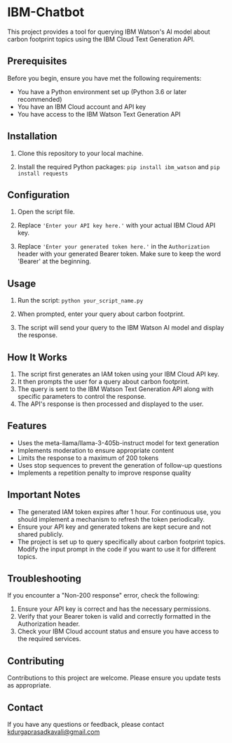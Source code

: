 # IBM-Chatbot

This project provides a tool for querying IBM Watson's AI model about carbon footprint topics using the IBM Cloud Text Generation API.

## Prerequisites

Before you begin, ensure you have met the following requirements:
* You have a Python environment set up (Python 3.6 or later recommended)
* You have an IBM Cloud account and API key
* You have access to the IBM Watson Text Generation API

## Installation

1. Clone this repository to your local machine.

2. Install the required Python packages:  `pip install ibm_watson` and `pip install requests`

## Configuration

1. Open the script file.

2. Replace `'Enter your API key here.'` with your actual IBM Cloud API key.

3. Replace `'Enter your generated token here.'` in the `Authorization` header with your generated Bearer token. Make sure to keep the word 'Bearer' at the beginning.

## Usage

1. Run the script:
   `python your_script_name.py`


2. When prompted, enter your query about carbon footprint.

3. The script will send your query to the IBM Watson AI model and display the response.

## How It Works

1. The script first generates an IAM token using your IBM Cloud API key.
2. It then prompts the user for a query about carbon footprint.
3. The query is sent to the IBM Watson Text Generation API along with specific parameters to control the response.
4. The API's response is then processed and displayed to the user.

## Features

- Uses the meta-llama/llama-3-405b-instruct model for text generation
- Implements moderation to ensure appropriate content
- Limits the response to a maximum of 200 tokens
- Uses stop sequences to prevent the generation of follow-up questions
- Implements a repetition penalty to improve response quality

## Important Notes

- The generated IAM token expires after 1 hour. For continuous use, you should implement a mechanism to refresh the token periodically.
- Ensure your API key and generated tokens are kept secure and not shared publicly.
- The project is set up to query specifically about carbon footprint topics. Modify the input prompt in the code if you want to use it for different topics.

## Troubleshooting

If you encounter a "Non-200 response" error, check the following:
1. Ensure your API key is correct and has the necessary permissions.
2. Verify that your Bearer token is valid and correctly formatted in the Authorization header.
3. Check your IBM Cloud account status and ensure you have access to the required services.

## Contributing

Contributions to this project are welcome. Please ensure you update tests as appropriate.


## Contact

If you have any questions or feedback, please contact kdurgaprasadkavali@gmail.com


